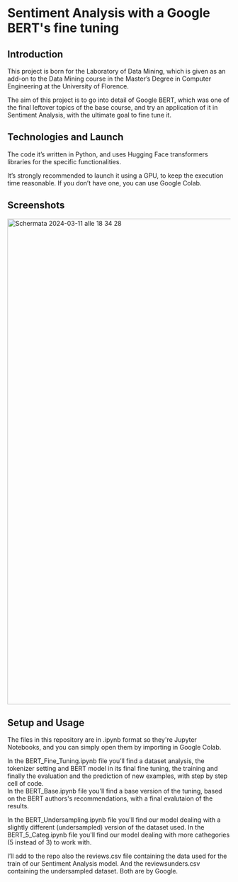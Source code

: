 # Sentiment Analysis with a Google BERT's fine tuning
> 

## Introduction
This project is born for the Laboratory of Data Mining, which is given as an add-on to the Data Mining course in the Master’s Degree in Computer Engineering at the University of Florence.

The aim of this project is to go into detail of Google BERT, which was one of the final leftover topics of the base course, and try an application of it in Sentiment Analysis, with the ultimate goal to fine tune it.


## Technologies and Launch
The code it’s written in Python, and uses Hugging Face transformers libraries for the specific functionalities.

It’s strongly recommended to launch it using a GPU, to keep the execution time reasonable. If you don’t have one, you can use Google Colab.


## Screenshots
<img width="1098" alt="Schermata 2024-03-11 alle 18 34 28" src="https://github.com/cp9321/Sentiment-Analysis-BERT/assets/126768526/745e9829-1f03-4d39-bb1b-3a2f1790128d">


## Setup and Usage
The files in this repository are in .ipynb format so they're Jupyter Notebooks, and you can simply open them by importing in Google Colab. 

In the BERT_Fine_Tuning.ipynb file you’ll find a dataset analysis, the tokenizer setting and BERT model in its final fine tuning, the training and finally the evaluation and the prediction of new examples, with step by step cell of code.  
In the BERT_Base.ipynb file you'll find a base version of the tuning, based on the BERT authors's recommendations, with a final evalutaion of the results. 

In the BERT_Undersampling.ipynb file you'll find our model dealing with a slightly different (undersampled) version of the dataset used.
In the BERT_5_Categ.ipynb file you'll find our model dealing with more cathegories (5 instead of 3) to work with.

I’ll add to the repo also the reviews.csv file containing the data used for the train of our Sentiment Analysis model.
And the reviewsunders.csv containing the undersampled dataset. Both are by Google.
